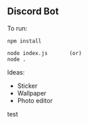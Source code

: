## Discord Bot
To run:
 

    npm install
    
    node index.js       (or)
    node .
  
 Ideas:
 - Sticker
 - Wallpaper
 - Photo editor

test
